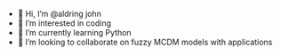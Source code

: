 - 👋 Hi, I’m @aldring john
- 👀 I’m interested in coding 
- 🌱 I’m currently learning Python 
- 💞️ I’m looking to collaborate on fuzzy MCDM models with applications
